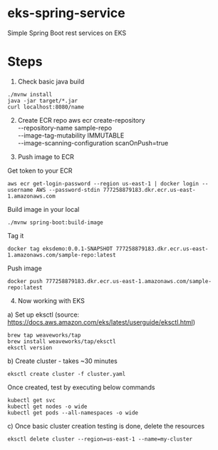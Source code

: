 # eks-spring-service
Simple Spring Boot rest services on EKS

# Steps

1. Check basic java build

```
./mvnw install
java -jar target/*.jar
curl localhost:8080/name
```

2. Create ECR repo
aws ecr create-repository \
    --repository-name sample-repo \
    --image-tag-mutability IMMUTABLE \
    --image-scanning-configuration scanOnPush=true

3. Push image to ECR

Get token to your ECR
```
aws ecr get-login-password --region us-east-1 | docker login --username AWS --password-stdin 777258879183.dkr.ecr.us-east-1.amazonaws.com
```

Build image in your local
```
./mvnw spring-boot:build-image  
```

Tag it
```
docker tag eksdemo:0.0.1-SNAPSHOT 777258879183.dkr.ecr.us-east-1.amazonaws.com/sample-repo:latest
```

Push image
```
docker push 777258879183.dkr.ecr.us-east-1.amazonaws.com/sample-repo:latest
```

4. Now working with EKS

a)
Set up eksctl (source: https://docs.aws.amazon.com/eks/latest/userguide/eksctl.html)

```
brew tap weaveworks/tap
brew install weaveworks/tap/eksctl
eksctl version
```

b) Create cluster - takes ~30 minutes

```
eksctl create cluster -f cluster.yaml
```

Once created, test by executing below commands

```
kubectl get svc
kubectl get nodes -o wide
kubectl get pods --all-namespaces -o wide
```

c) Once basic cluster creation testing is done, delete the resources
```
eksctl delete cluster --region=us-east-1 --name=my-cluster
```


